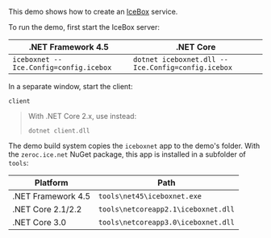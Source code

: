 This demo shows how to create an [IceBox][1] service.

To run the demo, first start the IceBox server:

| .NET Framework 4.5                     | .NET Core                                         |
| -------------------------------------- | ------------------------------------------------- |
| `iceboxnet --Ice.Config=config.icebox` | `dotnet iceboxnet.dll --Ice.Config=config.icebox` |

In a separate window, start the client:
```
client
```

> With .NET Core 2.x, use instead:
> ```
> dotnet client.dll
> ```

The demo build system copies the `iceboxnet` app to the demo's folder. With the
`zeroc.ice.net` NuGet package, this app is installed in a subfolder of `tools`:

| Platform            | Path                               |
| --------------------| ---------------------------------- |
| .NET Framework 4.5  | `tools\net45\iceboxnet.exe`        |
| .NET Core 2.1/2.2   | `tools\netcoreapp2.1\iceboxnet.dll`|
| .NET Core 3.0       | `tools\netcoreapp3.0\iceboxnet.dll`|

[1]: https://doc.zeroc.com/ice/4.0/icebox
